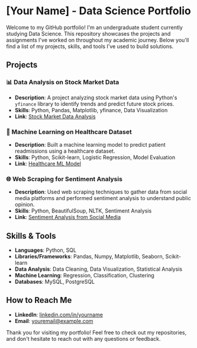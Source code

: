 # [Your Name] - Data Science Portfolio

Welcome to my GitHub portfolio! I'm an undergraduate student currently studying Data Science. This repository showcases the projects and assignments I've worked on throughout my academic journey. Below you'll find a list of my projects, skills, and tools I've used to build solutions.

## Projects

### 📊 Data Analysis on Stock Market Data
- **Description**: A project analyzing stock market data using Python's `yfinance` library to identify trends and predict future stock prices.
- **Skills**: Python, Pandas, Matplotlib, yfinance, Data Visualization
- **Link**: [Stock Market Data Analysis](https://github.com/yourusername/project1)

### 🧠 Machine Learning on Healthcare Dataset
- **Description**: Built a machine learning model to predict patient readmissions using a healthcare dataset.
- **Skills**: Python, Scikit-learn, Logistic Regression, Model Evaluation
- **Link**: [Healthcare ML Model](https://github.com/yourusername/project2)

### 🌐 Web Scraping for Sentiment Analysis
- **Description**: Used web scraping techniques to gather data from social media platforms and performed sentiment analysis to understand public opinion.
- **Skills**: Python, BeautifulSoup, NLTK, Sentiment Analysis
- **Link**: [Sentiment Analysis from Social Media](https://github.com/yourusername/project3)

## Skills & Tools
- **Languages**: Python, SQL
- **Libraries/Frameworks**: Pandas, Numpy, Matplotlib, Seaborn, Scikit-learn
- **Data Analysis**: Data Cleaning, Data Visualization, Statistical Analysis
- **Machine Learning**: Regression, Classification, Clustering
- **Databases**: MySQL, PostgreSQL

## How to Reach Me
- **LinkedIn**: [linkedin.com/in/yourname](https://www.linkedin.com/in/yourname)
- **Email**: [youremail@example.com](mailto:youremail@example.com)

Thank you for visiting my portfolio! Feel free to check out my repositories, and don't hesitate to reach out with any questions or feedback.
